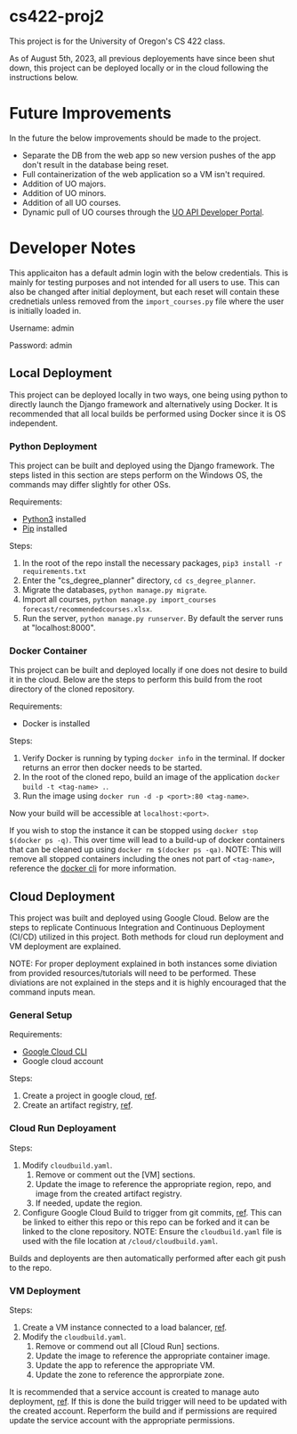 # cs422-proj2
This project is for the University of Oregon's CS 422 class. 

As of August 5th, 2023, all previous deployements have since been shut down, this project can be deployed locally or in the cloud following the instructions below.

# Future Improvements
In the future the below improvements should be made to the project.
- Separate the DB from the web app so new version pushes of the app don't result in the database being reset.
- Full containerization of the web application so a VM isn't required.
- Addition of UO majors.
- Addition of UO minors.
- Addition of all UO courses.
- Dynamic pull of UO courses through the [UO API Developer Portal](https://developer.uoregon.edu/).

# Developer Notes
This applicaiton has a default admin login with the below credentials. This is mainly for testing purposes and not intended for all users to use.
This can also be changed after initial deployment, but each reset will contain these crednetials unless removed from the `import_courses.py` file where the user is initially loaded in.

Username: admin

Password: admin

## Local Deployment
This project can be deployed locally in two ways, one being using python to directly launch the Django framework and alternatively using Docker.
It is recommended that all local builds be performed using Docker since it is OS independent.

### Python Deployment
This project can be built and deployed using the Django framework.
The steps listed in this section are steps perform on the Windows OS, the commands may differ slightly for other OSs.

Requirements:
- [Python3](https://www.python.org/downloads/) installed
- [Pip](https://pip.pypa.io/en/stable/installation/) installed

Steps:
1. In the root of the repo install the necessary packages, `pip3 install -r requirements.txt`
2. Enter the "cs_degree_planner" directory, `cd cs_degree_planner`.
3. Migrate the databases, `python manage.py migrate`.
4. Import all courses, `python manage.py import_courses forecast/recommendedcourses.xlsx`.
5. Run the server, `python manage.py runserver`.
By default the server runs at "localhost:8000".

### Docker Container
This project can be built and deployed locally if one does not desire to build it in the cloud.
Below are the steps to perform this build from the root directory of the cloned repository.

Requirements:
- Docker is installed

Steps:
1. Verify Docker is running by typing `docker info` in the terminal.
If docker returns an error then docker needs to be started.
2. In the root of the cloned repo, build an image of the application `docker build -t <tag-name> .`.
3. Run the image using `docker run -d -p <port>:80 <tag-name>`.

Now your build will be accessible at `localhost:<port>`.

If you wish to stop the instance it can be stopped using `docker stop $(docker ps -q)`.
This over time will lead to a build-up of docker containers that can be cleaned up using `docker rm $(docker ps -qa)`.
NOTE: This will remove all stopped containers including the ones not part of `<tag-name>`, reference the [docker cli](https://docs.docker.com/engine/reference/commandline/cli/) for more information.

## Cloud Deployment
This project was built and deployed using Google Cloud.
Below are the steps to replicate Continuous Integration and Continuous Deployment (CI/CD) utilized in this project.
Both methods for cloud run deployment and VM deployment are explained.

NOTE: For proper deployment explained in both instances some diviation from provided resources/tutorials will need to be performed.
These diviations are not explained in the steps and it is highly encouraged that the command inputs mean.

### General Setup
Requirements:
- [Google Cloud CLI](https://cloud.google.com/sdk/docs/install-sdk)
- Google cloud account

Steps:
1. Create a project in google cloud, [ref](https://cloud.google.com/resource-manager/docs/creating-managing-projects#creating_a_project).
2. Create an artifact registry, [ref](https://cloud.google.com/build/docs/build-push-docker-image#create_a_docker_repository_in).

### Cloud Run Deployament
Steps:
1. Modify `cloudbuild.yaml`.
    1. Remove or comment out the [VM] sections.
    2. Update the image to reference the appropriate region, repo, and image from the created artifact registry.
    3. If needed, update the region.
2. Configure Google Cloud Build to trigger from git commits, [ref](https://cloud.google.com/build/docs/automating-builds/create-manage-triggers).
This can be linked to either this repo or this repo can be forked and it can be linked to the clone repository.
NOTE: Ensure the `cloudbuild.yaml` file is used with the file location at `/cloud/cloudbuild.yaml`.

Builds and deployents are then automatically performed after each git push to the repo.

### VM Deployment
Steps:
1. Create a VM instance connected to a load balancer, [ref](https://cloud.google.com/load-balancing/docs/health-checks).
2. Modify the `cloudbuild.yaml`.
    1. Remove or commend out all [Cloud Run] sections.
    2. Update the image to reference the appropriate container image.
    3. Update the app to reference the appropriate VM.
    4. Update the zone to reference the approrpiate zone.

It is recommended that a service account is created to manage auto deployment, [ref](https://cloud.google.com/iam/docs/service-accounts-create).
If this is done the build trigger will need to be updated with the created account.
Reperform the build and if permissions are required update the service account with the appropriate permissions.